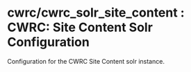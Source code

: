 # cwrc/cwrc_solr_site_content : CWRC: Site Content Solr Configuration

Configuration for the CWRC Site Content solr instance.
